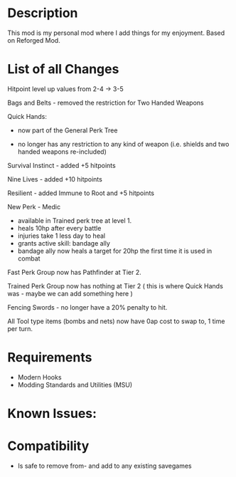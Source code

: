 # Description

This mod is my personal mod where I add things for my enjoyment.
Based on Reforged Mod.

# List of all Changes

Hitpoint level up values from 2-4 -> 3-5

Bags and Belts - removed the restriction for Two Handed Weapons

Quick Hands:

* now part of the General Perk Tree

* no longer has any restriction to any kind of weapon (i.e. shields and two handed weapons re-included)

Survival Instinct - added +5 hitpoints

Nine Lives - added +10 hitpoints

Resilient - added Immune to Root and +5 hitpoints

New Perk - Medic

* available in Trained perk tree at level 1.
* heals 10hp after every battle
* injuries take 1 less day to heal
* grants active skill: bandage ally
* bandage ally now heals a target for 20hp the first time it is used in combat

Fast Perk Group now has Pathfinder at Tier 2.

Trained Perk Group now has nothing at Tier 2 ( this is where Quick Hands was - maybe we can add something here )

Fencing Swords - no longer have a 20% penalty to hit.

All Tool type items (bombs and nets) now have 0ap cost to swap to, 1 time per turn. 

# Requirements

- Modern Hooks
- Modding Standards and Utilities (MSU)

# Known Issues:

# Compatibility

- Is safe to remove from- and add to any existing savegames
